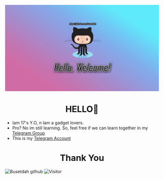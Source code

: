 ![logo](https://github.com/Busetdah/Busetdah/raw/master/Buset.jpg)
# <div align="center">HELLO👋</div>

* Iam 17's Y.O, n Iam a gadget lovers.
* Pro? No im still learning. So, feel free if we can learn together in my <a href="https://t.me/ThisIsGroup1">Telegram Group</a>
* This is my <a href="https://t.me/ThisIsTag">Telegram Account</a>

# <div align="center">Thank You</div>
![Busetdah github](https://github-readme-stats.vercel.app/api?username=Busetdah&show_icons=true&hide_border=false)
![Visitor](https://komarev.com/ghpvc/?username=Busetdah&color=blueviolet&style=plastic&label=Sing+ndelok)
